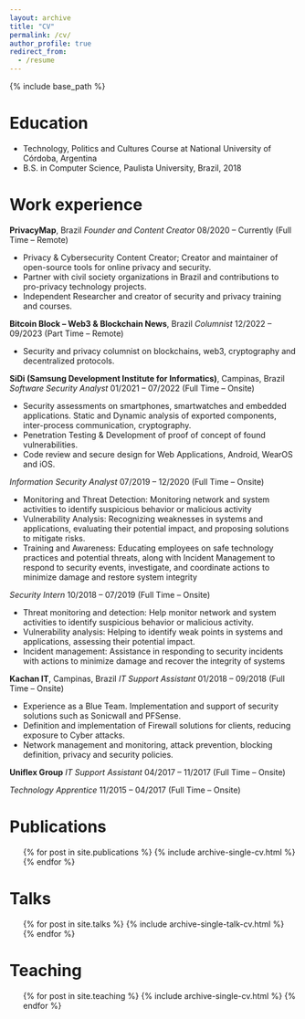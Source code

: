 ```yaml
---
layout: archive
title: "CV"
permalink: /cv/
author_profile: true
redirect_from:
  - /resume
---
```


{% include base_path %}

Education
======
* Technology, Politics and Cultures Course at National University of Córdoba, Argentina
* B.S. in Computer Science, Paulista University, Brazil, 2018

Work experience
======
**PrivacyMap**, Brazil
_Founder and Content Creator_
08/2020 – Currently (Full Time – Remote)
  * Privacy & Cybersecurity Content Creator; Creator and maintainer of open-source tools for online privacy
and security.
  * Partner with civil society organizations in Brazil and contributions to pro-privacy technology projects.
  * Independent Researcher and creator of security and privacy training and courses.

**Bitcoin Block – Web3 & Blockchain News**, Brazil
_Columnist_
12/2022 – 09/2023 (Part Time – Remote)
  * Security and privacy columnist on blockchains, web3, cryptography and decentralized protocols.

**SiDi (Samsung Development Institute for Informatics)**, Campinas, Brazil
_Software Security Analyst_
01/2021 – 07/2022 (Full Time – Onsite)
* Security assessments on smartphones, smartwatches and embedded applications. Static and Dynamic analysis of exported components, inter-process communication, cryptography.
* Penetration Testing & Development of proof of concept of found vulnerabilities.
* Code review and secure design for Web Applications, Android, WearOS and iOS.

_Information Security Analyst_
07/2019 – 12/2020 (Full Time – Onsite)
* Monitoring and Threat Detection: Monitoring network and system activities to identify suspicious behavior or malicious activity
* Vulnerability Analysis: Recognizing weaknesses in systems and applications, evaluating their potential impact, and proposing solutions to mitigate risks.
* Training and Awareness: Educating employees on safe technology practices and potential threats, along with Incident Management to respond to security events, investigate, and coordinate actions to minimize damage and restore system integrity

_Security Intern_
10/2018 – 07/2019 (Full Time – Onsite)
* Threat monitoring and detection: Help monitor network and system activities to identify suspicious behavior or malicious activity.
* Vulnerability analysis: Helping to identify weak points in systems and applications, assessing their potential impact.
* Incident management: Assistance in responding to security incidents with actions to minimize damage and recover the integrity of systems

**Kachan IT**, Campinas, Brazil
_IT Support Assistant_
01/2018 – 09/2018 (Full Time – Onsite)
* Experience as a Blue Team. Implementation and support of security solutions such as Sonicwall and PFSense.
* Definition and implementation of Firewall solutions for clients, reducing exposure to Cyber attacks.
* Network management and monitoring, attack prevention, blocking definition, privacy and security policies.

**Uniflex Group**
_IT Support Assistant_
04/2017 – 11/2017 (Full Time – Onsite)

_Technology Apprentice_
11/2015 – 04/2017 (Full Time – Onsite)

Publications
======
  <ul>{% for post in site.publications %}
    {% include archive-single-cv.html %}
  {% endfor %}</ul>
  
Talks
======
  <ul>{% for post in site.talks %}
    {% include archive-single-talk-cv.html %}
  {% endfor %}</ul>
  
Teaching
======
  <ul>{% for post in site.teaching %}
    {% include archive-single-cv.html %}
  {% endfor %}</ul>
